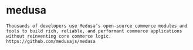 # medusa
 `Thousands of developers use Medusa’s open-source commerce modules and tools to build rich, reliable, and performant commerce applications without reinventing core commerce logic.`
``https://github.com/medusajs/medusa``
